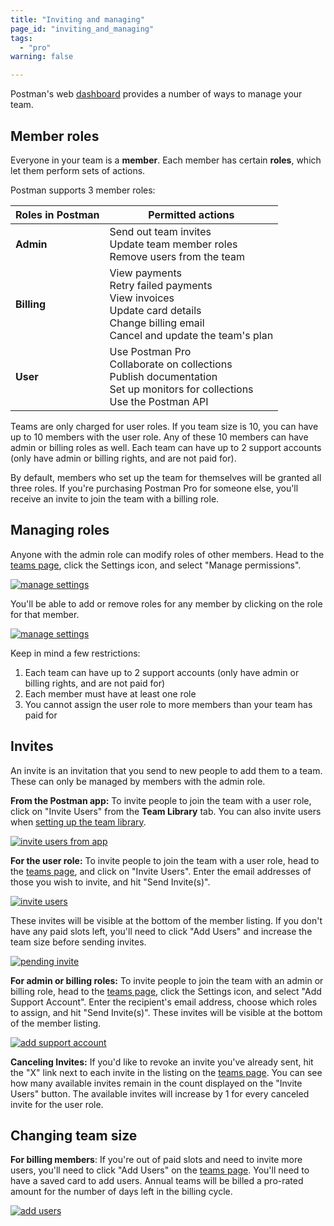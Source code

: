 ```yaml
---
title: "Inviting and managing"
page_id: "inviting_and_managing"
tags: 
  - "pro"
warning: false

---
```


Postman's web [dashboard](https://go.postman.co/team) provides a number of ways to manage your team.

## Member roles

Everyone in your team is a **member**. Each member has certain **roles**, which let them perform sets of actions.

Postman supports 3 member roles:

| Roles in Postman |   Permitted actions  |
| ---   |   ---     |
| **Admin**   |    Send out team invites  <br>  Update team member roles  <br>  Remove users from the team |
| **Billing**   |   View payments  <br>  Retry failed payments  <br>  View invoices  <br>  Update card details  <br>  Change billing email  <br>  Cancel and update the team's plan  |
| **User**   |    Use Postman Pro  <br>  Collaborate on collections  <br>  Publish documentation  <br>  Set up monitors for collections  <br>  Use the Postman API  |

Teams are only charged for user roles. If you team size is 10, you can have up to 10 members with the user role. Any of these 10 members can have admin or billing roles as well. Each team can have up to 2 support accounts (only have admin or billing rights, and are not paid for).

By default, members who set up the team for themselves will be granted all three roles. If you're purchasing Postman Pro for someone else, you'll receive an invite to join the team with a billing role.

## Managing roles

Anyone with the admin role can modify roles of other members. Head to the [teams page](https://go.postman.co/team), click the Settings icon, and select "Manage permissions".

  [![manage settings](https://s3.amazonaws.com/postman-static-getpostman-com/postman-docs/managePermissions.jpg)](https://s3.amazonaws.com/postman-static-getpostman-com/postman-docs/managePermissions.jpg)

You'll be able to add or remove roles for any member by clicking on the role for that member.

  [![manage settings](https://s3.amazonaws.com/postman-static-getpostman-com/postman-docs/updateRole.jpg)](https://s3.amazonaws.com/postman-static-getpostman-com/postman-docs/updateRole.jpg)

Keep in mind a few restrictions:

1. Each team can have up to 2 support accounts (only have admin or billing rights, and are not paid for)
1. Each member must have at least one role
1. You cannot assign the user role to more members than your team has paid for

## Invites

An invite is an invitation that you send to new people to add them to a team. These can only be managed by members with the admin role.

**From the Postman app:** To invite people to join the team with a user role, click on "Invite Users" from the **Team Library** tab. You can also invite users when [setting up the team library](/docs/postman/team_library/setting_up_team_library).

  [![invite users from app](https://s3.amazonaws.com/postman-static-getpostman-com/postman-docs/invite_users_from_app.png)](https://s3.amazonaws.com/postman-static-getpostman-com/postman-docs/invite_users_from_app.png)

**For the user role:** To invite people to join the team with a user role, head to the [teams page](https://go.postman.co/team), and click on "Invite Users". Enter the email addresses of those you wish to invite, and hit "Send Invite(s)".

  [![invite users](https://s3.amazonaws.com/postman-static-getpostman-com/postman-docs/inviteUsers.jpg)](https://s3.amazonaws.com/postman-static-getpostman-com/postman-docs/inviteUsers.jpg)

These invites will be visible at the bottom of the member listing. If you don't have any paid slots left, you'll need to click "Add Users" and increase the team size before sending invites.

  [![pending invite](https://s3.amazonaws.com/postman-static-getpostman-com/postman-docs/pendingInvite.jpg)](https://s3.amazonaws.com/postman-static-getpostman-com/postman-docs/pendingInvite.jpg)

**For admin or billing roles:** To invite people to join the team with an admin or billing role, head to the [teams page](https://go.postman.co/team), click the Settings icon, and select "Add Support Account". Enter the recipient's email address, choose which roles to assign, and hit "Send Invite(s)". These invites will be visible at the bottom of the member listing.

  [![add support account](https://s3.amazonaws.com/postman-static-getpostman-com/postman-docs/supportAccount.jpg)](https://s3.amazonaws.com/postman-static-getpostman-com/postman-docs/supportAccount.jpg)

**Canceling Invites:** If you'd like to revoke an invite you've already sent, hit the "X" link next to each invite in the listing on the [teams page](https://go.postman.co/team). You can see how many available invites remain in the count displayed on the "Invite Users" button. The available invites will increase by 1 for every canceled invite for the user role.

## Changing team size

**For billing members**: If you're out of paid slots and need to invite more users, you'll need to click "Add Users" on the [teams page](https://go.postman.co/team). You'll need to have a saved card to add users. Annual teams will be billed a pro-rated amount for the number of days left in the billing cycle.

  [![add users](https://s3.amazonaws.com/postman-static-getpostman-com/postman-docs/addUsers.jpg)](https://s3.amazonaws.com/postman-static-getpostman-com/postman-docs/addUsers.jpg)
  